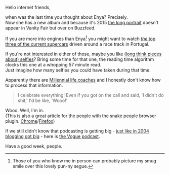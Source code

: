 Hello internet friends,

when was the last time you thought about Enya? Precisely.  
Now she has a new album and because it's 2015 [the long portrait](http://www.buzzfeed.com/annehelenpetersen/the-keys-to-enyas-kingdom) doesn't appear in Vanity Fair but over on Buzzfeed.

If you are more into engines than Enya[^enen] you might want to watch [*the* top three of the current supercars](https://www.youtube.com/watch?v=q3YPTkBRaOk) driven around a race track in Portugal.

[^enen]: Those of you who know me in person can probably picture my smug smile over this lovely pun-ny segue.

If you're not interested in either of those, maybe you like [(long think pieces about) selfies](https://medium.com/matter/selfie-fe945dcba6b0)? Bring some time for that one, the reading time algorithm clocks this one at a whopping 57 minute read.  
Just imagine how many selfies you could have taken during that time.

Apparently there are [Millennial life coaches](http://www.vice.com/read/my-millennial-life-coach-v22n11) and I honestly don't know how to process that information.

> I celebrate everything! Even if you got on the call and said, 'I didn't do shit,' I'd be like, 'Wooo!'

Wooo. Well, I'm in.  
(This is also a great article for the people with the snake people browser plugin. [Chrome](https://chrome.google.com/webstore/detail/millennials-to-snake-peop/jhkibealmjkbkafogihpeidfcgnigmlf)/[Firefox](https://addons.mozilla.org/en-US/firefox/addon/millennials-to-snake-people/))

If we still didn't know that podcasting is getting big - [just like in 2004 blogging got big](http://www.niemanlab.org/2015/11/podcasting-in-2015-feels-a-lot-like-blogging-circa-2004-exciting-evolving-and-trouble-for-incumbents/) - here is [the Vogue podcast](http://www.vogue.com/13335624/vogue-podcast/).

Have a good week, people.